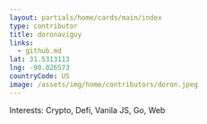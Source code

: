 ```yaml
---
layout: partials/home/cards/main/index
type: contributor
title: doronaviguy
links:
  - github.md
lat: 31.5313113
lng: -90.026573
countryCode: US
image: /assets/img/home/contributors/doron.jpeg
---
```


Interests: Crypto, Defi, Vanila JS, Go, Web
